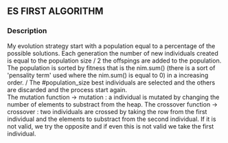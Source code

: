 ## ES FIRST ALGORITHM

### Description

My evolution strategy start with a population equal to a percentage of the possible solutions. Each generation the number of new individuals created is equal to the population size / 2 the offspings are added to the population. The population is sorted by fitness that is the nim.sum() (there is a sort of 'pensality term' used where the nim.sum() is equal to 0) in a increasing order. /
The #population_size best individuals are selected and the others are discarded and the process start again. \
The mutation function  -> mutation : a individual is mutated by changing the number of elements to substract from the heap.
The crossover function -> crossover : two individuals are crossed by taking the row from the first individual and the elements to substract from the second individual. If it is not valid, we try the opposite and if even this is not valid we take the first individual.




